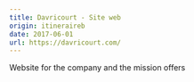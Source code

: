 ```yaml
---
title: Davricourt - Site web
origin: itineraireb
date: 2017-06-01
url: https://davricourt.com/
---
```


Website for the company and the mission offers

<!--more-->
